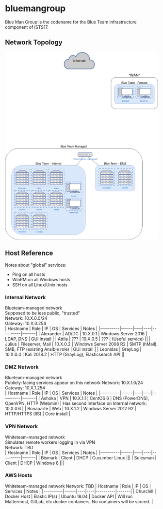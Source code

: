 # bluemangroup

Blue Man Group is the codename for the Blue Team infrastructure component of ISTS17.

## Network Topology
![ISTS 17 topology](ists17-network.png)

## Host Reference
Notes about "global" services:
- Ping on all hosts
- WinRM on all Windows hosts
- SSH on all Linux/Unix hosts

### Internal Network
Blueteam-managed network  
Supposed to be less public, "trusted"  
Network: 10.X.0.0/24  
Gateway: 10.X.0.254  
| Hostname | Role | IP | OS | Services | Notes |
|----------|------|----|----|----------|-------|
| Alexander | AD/DC | 10.X.0.1 | Windows Server 2016 | LDAP, DNS | GUI install |
| Attila | ??? | 10.X.0.5 | ??? | (Useful service) ||
| Julius | Fileserver, Mail | 10.X.0.2 | Windows Server 2008 R2 | SMTP (hMail), SMB, FTP (existing Ansible role) | GUI install |
| Leonidas | GrayLog | 10.X.0.4 | Kali 2018.2 | HTTP (GrayLog), Elasticsearch API ||


### DMZ Network
Blueteam-managed network  
Publicly-facing services appear on this network
Network: 10.X.1.0/24  
Gateway: 10.X.1.254  
| Hostname | Role | IP | OS | Services | Notes |
|----------|------|----|----|----------|-------|
| Ashoka | VPN | 10.X.1.1 | CentOS 6 | DNS (PowerDNS), OpenVPN, HTTP (Webmin) | Has second interface on Internal network: 10.X.0.6 |
| Bonaparte | Web | 10.X.1.2 | Windows Server 2012 R2 | HTTP/HTTPS (IIS) | Core install |

### VPN Network
Whiteteam-managed network  
Simulates remote workers logging in via VPN  
Network: TBD  
| Hostname | Role | IP | OS | Services | Notes |
|----------|------|----|----|----------|-------|
| Bismark | Client | DHCP | Cucumber Linux |||
| Suleyman | Client | DHCP | Windows 8 |||

### AWS Hosts
Whiteteam-managed network
Network: TBD
| Hostname | Role | IP | OS | Services | Notes |
|----------|------|----|----|----------|-------|
| Churchill | Docker Host | Elastic IP(s) | Ubuntu 18.04 | Docker API | Will run Mattermost, GitLab, etc docker containers.  No containers will be scored. |
